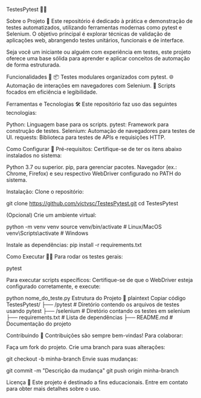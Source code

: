 TestesPytest 🐍✅

Sobre o Projeto 🎯
Este repositório é dedicado à prática e demonstração de testes automatizados, utilizando ferramentas modernas como pytest e Selenium. O objetivo principal é explorar técnicas de validação de aplicações web, abrangendo testes unitários, funcionais e de interface.

Seja você um iniciante ou alguém com experiência em testes, este projeto oferece uma base sólida para aprender e aplicar conceitos de automação de forma estruturada.

Funcionalidades 🌟
📦 Testes modulares organizados com pytest.
🌐 Automação de interações em navegadores com Selenium.
🔎 Scripts focados em eficiência e legibilidade.


Ferramentas e Tecnologias 🛠️
Este repositório faz uso das seguintes tecnologias:

Python: Linguagem base para os scripts.
pytest: Framework para construção de testes.
Selenium: Automação de navegadores para testes de UI.
requests: Biblioteca para testes de APIs e requisições HTTP.

Como Configurar 🔧
Pré-requisitos:
Certifique-se de ter os itens abaixo instalados no sistema:

Python 3.7 ou superior.
pip, para gerenciar pacotes.
Navegador (ex.: Chrome, Firefox) e seu respectivo WebDriver configurado no PATH do sistema.

Instalação:
Clone o repositório:


git clone https://github.com/victvsc/TestesPytest.git
cd TestesPytest


(Opcional) Crie um ambiente virtual:


python -m venv venv
source venv/bin/activate  # Linux/MacOS
venv\Scripts\activate     # Windows

Instale as dependências:
pip install -r requirements.txt

Como Executar 🏃‍♀️
Para rodar os testes gerais:

pytest

Para executar scripts específicos: Certifique-se de que o WebDriver esteja configurado corretamente, e execute:


python nome_do_teste.py
Estrutura do Projeto 📂
plaintext
Copiar código
TestesPytest/
├── /pytest              # Diretório contendo os arquivos de testes usando pytest
├── /selenium            # Diretório contando os testes em selenium
├── requirements.txt     # Lista de dependências
├── README.md            # Documentação do projeto

Contribuindo 🤝
Contribuições são sempre bem-vindas! Para colaborar:

Faça um fork do projeto.
Crie uma branch para suas alterações:

git checkout -b minha-branch
Envie suas mudanças:


git commit -m "Descrição da mudança"
git push origin minha-branch

Licença 📜
Este projeto é destinado a fins educacionais. Entre em contato para obter mais detalhes sobre o uso.

